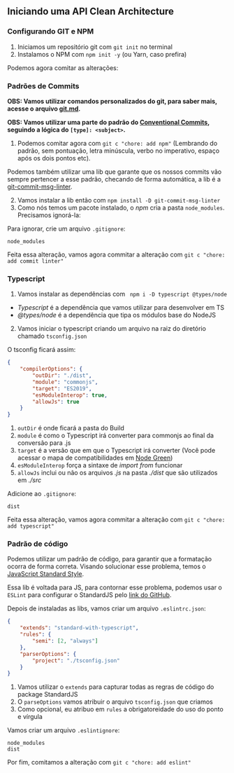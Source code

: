 ## Iniciando uma API Clean Architecture

### Configurando GIT e NPM

1. Iniciamos um repositório git com `git init` no terminal
2. Instalamos o NPM com `npm init -y` (ou Yarn, caso prefira)

Podemos agora comitar as alterações:

### Padrões de Commits

**OBS: Vamos utilizar comandos personalizados do git, para saber mais, acesse o arquivo [git.md](./git.md).**

**OBS: Vamos utilizar uma parte do padrão do [Conventional Commits](https://www.conventionalcommits.org/en/v1.0.0/), seguindo a lógica do `[type]: <subject>`.**

1. Podemos comitar agora com `git c "chore: add npm"` (Lembrando do padrão, sem pontuação, letra minúscula, verbo no imperativo, espaço após os dois pontos etc).


Podemos também utilizar uma lib que garante que os nossos commits vão sempre pertencer a esse padrão, checando de forma automática, a lib é a [git-commit-msg-linter](https://www.npmjs.com/package/git-commit-msg-linter).

2. Vamos instalar a lib então com `npm install -D git-commit-msg-linter`
3. Como nós temos um pacote instalado, o _npm_ cria a pasta `node_modules`. Precisamos ignorá-la:

Para ignorar, crie um arquivo `.gitignore`:

```
node_modules
```


Feita essa alteração, vamos agora commitar a alteração com `git c "chore: add commit linter"`

### Typescript

1. Vamos instalar as dependências com ` npm i -D typescript @types/node`
  * _Typescript_ é a dependência que vamos utilizar para desenvolver em TS
  * _@types/node_ é a dependência que tipa os módulos base do NodeJS
2. Vamos iniciar o typescript criando um arquivo na raiz do diretório chamado `tsconfig.json`


O tsconfig ficará assim:
```JSON
{
    "compilerOptions": {
        "outDir": "./dist",
        "module": "commonjs",
        "target": "ES2019",
        "esModuleInterop": true,
        "allowJs": true
    }
}
```

1. `outDir` é onde ficará a pasta do Build
2. `module` é como o Typescript irá converter para commonjs ao final da conversão para .js
3. `target` é a versão que em que o Typescript irá converter (Você pode acessar o mapa de compatibilidades em [Node Green](https://node.green/))
4. `esModuleInterop` força a sintaxe de _import from_ funcionar
5. `allowJs` inclui ou não os arquivos _.js_ na pasta _./dist_ que são utilizados em _./src_


Adicione ao `.gitignore`:
```
dist
```

Feita essa alteração, vamos agora commitar a alteração com `git c "chore: add typescript"`

### Padrão de código

Podemos utilizar um padrão de código, para garantir que a formatação ocorra de forma correta. Visando solucionar esse problema, temos o [JavaScript Standard Style](https://standardjs.com/).

Essa lib é voltada para JS, para contornar esse problema, podemos usar o `ESLint` para configurar o StandardJS pelo [link do GitHub](https://github.com/standard/eslint-config-standard-with-typescript).

Depois de instaladas as libs, vamos criar um arquivo `.eslintrc.json`:
```JSON
{
    "extends": "standard-with-typescript",
    "rules": {
        "semi": [2, "always"]
    },
    "parserOptions": {
        "project": "./tsconfig.json"
    }
}
```

1. Vamos utilizar o `extends` para capturar todas as regras de código do package StandardJS
2. O `parseOptions` vamos atribuir o arquivo `tsconfig.json` que criamos
3. Como opcional, eu atribuo em `rules` a obrigatoreidade do uso do ponto e vírgula


Vamos criar um arquivo `.eslintignore`:
```
node_modules
dist
```

Por fim, comitamos a alteração com `git c "chore: add eslint"`
